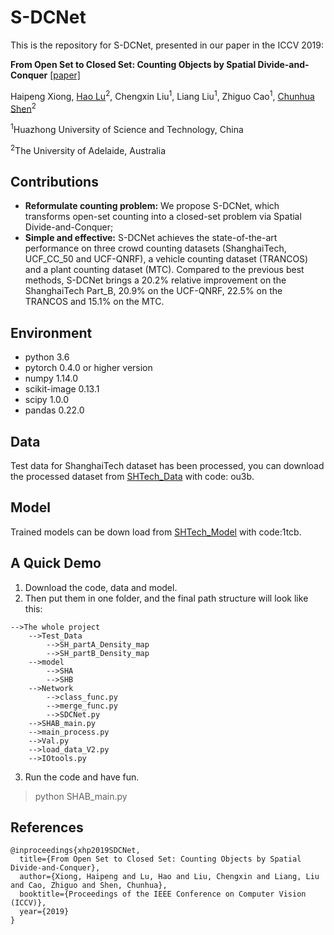 # S-DCNet
This is the repository for S-DCNet, presented in our paper in the ICCV 2019:

**From Open Set to Closed Set: Counting Objects by Spatial Divide-and-Conquer** [[paper]](https://arxiv.org/pdf/1908.06473.pdf)

Haipeng Xiong, [Hao Lu](https://sites.google.com/site/poppinace/)<sup>2</sup>, Chengxin Liu<sup>1</sup>,
Liang Liu<sup>1</sup>, Zhiguo Cao<sup>1</sup>, [Chunhua Shen](http://cs.adelaide.edu.au/~chhshen/)<sup>2</sup>

<sup>1</sup>Huazhong University of Science and Technology, China

<sup>2</sup>The University of Adelaide, Australia

## Contributions
- **Reformulate counting problem:** We propose S-DCNet, which transforms open-set counting into a closed-set problem via Spatial Divide-and-Conquer;
- **Simple and effective:** S-DCNet achieves the state-of-the-art performance on three crowd counting datasets (ShanghaiTech, UCF_CC_50 and UCF-QNRF),  a vehicle counting dataset (TRANCOS) and a plant counting dataset (MTC). Compared to the previous best methods, S-DCNet brings a 20.2% relative improvement on the ShanghaiTech Part_B, 20.9% on the UCF-QNRF, 22.5% on the TRANCOS and 15.1% on the MTC.

## Environment
- python 3.6
- pytorch 0.4.0 or higher version
- numpy 1.14.0
- scikit-image 0.13.1
- scipy 1.0.0
- pandas 0.22.0

## Data
Test data for ShanghaiTech dataset has been processed, you can download the processed dataset from [SHTech_Data](https://pan.baidu.com/s/1lSqT7_9wCR4xW-rd4gyPpg) with code: ou3b.

## Model
Trained models can be down load from [SHTech_Model](https://pan.baidu.com/s/1yIyjqdM594Q0Tdw0oBq8_w) with code:1tcb.

## A Quick Demo
1. Download the code, data and model. 
2. Then put them in one folder, and the final path structure will look like this:
```
-->The whole project
    -->Test_Data
        -->SH_partA_Density_map
        -->SH_partB_Density_map
    -->model
        -->SHA
        -->SHB
    -->Network
        -->class_func.py
        -->merge_func.py
        -->SDCNet.py
    -->SHAB_main.py
    -->main_process.py
    -->Val.py
    -->load_data_V2.py
    -->IOtools.py
```

3. Run the code and have fun.
> python SHAB_main.py



## References
```
@inproceedings{xhp2019SDCNet,
  title={From Open Set to Closed Set: Counting Objects by Spatial Divide-and-Conquer},
  author={Xiong, Haipeng and Lu, Hao and Liu, Chengxin and Liang, Liu and Cao, Zhiguo and Shen, Chunhua},
  booktitle={Proceedings of the IEEE Conference on Computer Vision (ICCV)},
  year={2019}
}
```

